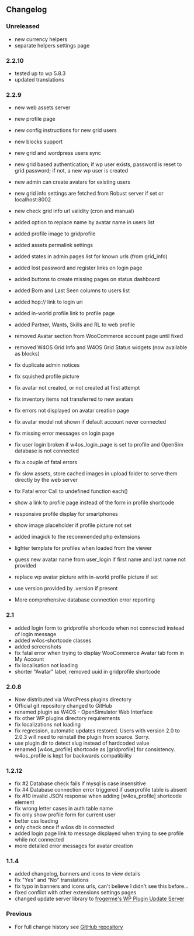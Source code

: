 ## Changelog

### Unreleased
* new currency helpers
* separate helpers settings page

### 2.2.10
* tested up to wp 5.8.3
* updated translations

### 2.2.9
* new web assets server
* new profile page
* new config instructions for new grid users
* new blocks support
* new grid and wordpress users sync
* new grid based authentication; if wp user exists, password is reset to grid password; if not, a new wp user is created
* new admin can create avatars for existing users
* new grid info settings are fetched from Robust server if set or localhost:8002
* new check grid info url validity (cron and manual)

* added option to replace name by avatar name in users list
* added profile image to gridprofile
* added assets permalink settings
* added states in admin pages list for known urls (from grid_info)
* added lost password and register links on login page
* added buttons to create missing pages on status dashboard
* added Born and Last Seen columns to users list
* added hop:// link to login uri
* added in-world profile link to profile page
* added Partner, Wants, Skills and RL to web profile

* removed Avatar section from WooCommerce account page until fixed
* removed W4OS Grid Info and W4OS Grid Status widgets (now available as blocks)
* fix duplicate admin notices
* fix squished profile picture
* fix avatar not created, or not created at first attempt
* fix inventory items not transferred to new avatars
* fix errors not displayed on avatar creation page
* fix avatar model not shown if default account never connected
* fix missing error messages on login page
* fix user login broken if w4os_login_page is set to profile and OpenSim database is not connected
* fix a couple of fatal errors
* fix slow assets, store cached images in upload folder to serve them directly by the web server
* fix Fatal error Call to undefined function each()

* show a link to profile page instead of the form in profile shortcode
* responsive profile display for smartphones
* show image placeholder if profile picture not set
* added imagick to the recommended php extensions
* lighter template for profiles when loaded from the viewer
* guess new avatar name from user_login if first name and last name not provided
* replace wp avatar picture with in-world profile picture if set
* use version provided by .version if present
* More comprehensive database connection error reporting

### 2.1
* added login form to gridprofile shortcode when not connected instead of login message
* added w4os-shortcode classes
* added screenshots
* fix fatal error when trying to display  WooCommerce Avatar tab form in My Account
* fix localisation not loading
* shorter "Avatar" label, removed uuid in gridprofile shortcode

### 2.0.8
* Now distributed via WordPress plugins directory
* Official git repository changed to GitHub
* renamed plugin as W4OS - OpenSimulator Web Interface
* fix other WP plugins directory requirements
* fix localizations not loading
* fix regression, automatic updates restored. Users with version 2.0 to 2.0.3 will need to reinstall the plugin from source. Sorry.
* use plugin dir to detect slug instead of hardcoded value
* renamed [w4os_profile] shortcode as [gridprofile] for consistency. w4os_profile is kept for backwards compatibility

### 1.2.12
* fix #2 Database check fails if mysql is case insensitive
* fix #4  Database connection error triggered if userprofile table is absent
* fix #10 invalid JSON response when adding [w4os_profile] shortcode element
* fix wrong letter cases in auth table name
* fix only show profile form for current user
* better css loading
* only check once if w4os db is connected
* added login page link to message displayed when trying to see profile while not connected
* more detailed error messages for avatar creation

### 1.1.4
* added changelog, banners and icons to view details
* fix "Yes" and "No" translations
* fix typo in banners and icons urls, can't believe I didn't see this before...
* fixed conflict with other extensions settings pages
* changed update server library to [frogerme's WP Plugin Update Server](https://github.com/froger-me/wp-plugin-update-server)

### Previous
* For full change history see [GitHub repository](https://github.com/GuduleLapointe/w4os/commits/master)
